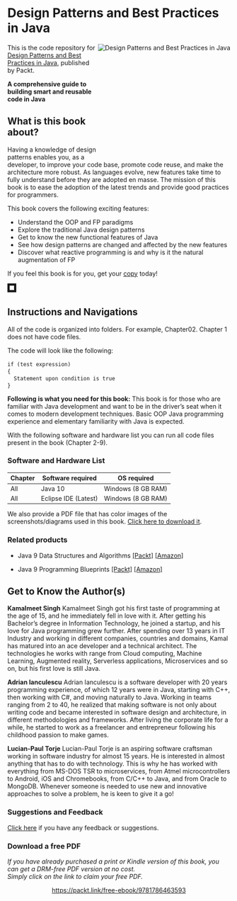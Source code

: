 # Design Patterns and Best Practices in Java

<a href="https://www.packtpub.com/application-development/design-patterns-and-best-practices-java?utm_source=github&utm_medium=repository&utm_campaign=9781786463593"><img src="https://d1ldz4te4covpm.cloudfront.net/sites/default/files/imagecache/ppv4_main_book_cover/B05778_Newcover.png" alt="Design Patterns and Best Practices in Java" height="256px" align="right"></a>

This is the code repository for [Design Patterns and Best Practices in Java](https://www.packtpub.com/application-development/design-patterns-and-best-practices-java?utm_source=github&utm_medium=repository&utm_campaign=9781786463593), published by Packt.

**A comprehensive guide to building smart and reusable code in Java**

## What is this book about?
Having a knowledge of design patterns enables you, as a developer, to improve your code base, promote code reuse, and make the architecture more robust. As languages evolve, new features take time to fully understand before they are adopted en masse. The mission of this book is to ease the adoption of the latest trends and provide good practices for programmers.

This book covers the following exciting features:
* Understand the OOP and FP paradigms
* Explore the traditional Java design patterns
* Get to know the new functional features of Java
* See how design patterns are changed and affected by the new features
* Discover what reactive programming is and why is it the natural augmentation of FP

If you feel this book is for you, get your [copy](https://www.amazon.com/dp/1786463598) today!

<a href="https://www.packtpub.com/?utm_source=github&utm_medium=banner&utm_campaign=GitHubBanner"><img src="https://raw.githubusercontent.com/PacktPublishing/GitHub/master/GitHub.png" 
alt="https://www.packtpub.com/" border="5" /></a>


## Instructions and Navigations
All of the code is organized into folders. For example, Chapter02.
Chapter 1 does not have code files.

The code will look like the following:
```
if (test expression)
{
  Statement upon condition is true
}
```

**Following is what you need for this book:**
This book is for those who are familiar with Java development and want to be in the driver’s seat when it comes to modern development techniques. Basic OOP Java programming experience and elementary familiarity with Java is expected.

With the following software and hardware list you can run all code files present in the book (Chapter 2-9).

### Software and Hardware List

| Chapter  | Software required                   | OS required                        |
| -------- | ------------------------------------| -----------------------------------|
| All      | Java 10                             | Windows (8 GB RAM)                 |
| All      | Eclipse IDE (Latest)                | Windows (8 GB RAM)                 |


We also provide a PDF file that has color images of the screenshots/diagrams used in this book. [Click here to download it](https://www.packtpub.com/sites/default/files/downloads/DesignPatternsandBestPracticesinJava_ColorImages.pdf).

### Related products <Paste books from the Other books you may enjoy section>
* Java 9 Data Structures and Algorithms [[Packt]](https://www.packtpub.com/application-development/java-9-data-structures-and-algorithms?utm_source=github&utm_medium=repository&utm_campaign=9781785889349) [[Amazon]](https://www.amazon.com/dp/1785889346)

* Java 9 Programming Blueprints [[Packt]](https://www.packtpub.com/application-development/java-9-programming-blueprints?utm_source=github&utm_medium=repository&utm_campaign=9781786460196) [[Amazon]](https://www.amazon.com/dp/178646019X)

## Get to Know the Author(s)
**Kamalmeet Singh**
Kamalmeet Singh got his first taste of programming at the age of 15, and he immediately fell in love with it. After getting his Bachelor’s degree in Information Technology, he joined a startup, and his love for Java programming grew further. After spending over 13 years in IT Industry and working in different companies, countries and domains, Kamal has matured into an ace developer and a technical architect. The technologies he works with range from Cloud computing, Machine Learning, Augmented reality, Serverless applications, Microservices and so on, but his first love is still Java.

**Adrian Ianculescu**
Adrian Ianculescu is a software developer with 20 years programming experience, of which 12 years were in Java, starting with C++, then working with C#, and moving naturally to Java. Working in teams ranging from 2 to 40, he realized that making software is not only about writing code and became interested in software design and architecture, in different methodologies and frameworks. After living the corporate life for a while, he started to work as a freelancer and entrepreneur following his childhood passion to make games.

**Lucian-Paul Torje**
Lucian-Paul Torje is an aspiring software craftsman working in software industry for almost 15 years. He is interested in almost anything that has to do with technology. This is why he has worked with everything from MS-DOS TSR to microservices, from Atmel microcontrollers to Android, iOS and Chromebooks, from C/C++ to Java, and from Oracle to MongoDB. Whenever someone is needed to use new and innovative approaches to solve a problem, he is keen to give it a go!

### Suggestions and Feedback
[Click here](https://docs.google.com/forms/d/e/1FAIpQLSdy7dATC6QmEL81FIUuymZ0Wy9vH1jHkvpY57OiMeKGqib_Ow/viewform) if you have any feedback or suggestions.
### Download a free PDF

 <i>If you have already purchased a print or Kindle version of this book, you can get a DRM-free PDF version at no cost.<br>Simply click on the link to claim your free PDF.</i>
<p align="center"> <a href="https://packt.link/free-ebook/9781786463593">https://packt.link/free-ebook/9781786463593 </a> </p>